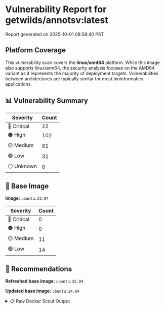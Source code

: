 # Vulnerability Report for getwilds/annotsv:latest

Report generated on 2025-10-01 08:58:40 PST

## Platform Coverage

This vulnerability scan covers the **linux/amd64** platform. While this image also supports linux/arm64, the security analysis focuses on the AMD64 variant as it represents the majority of deployment targets. Vulnerabilities between architectures are typically similar for most bioinformatics applications.

## 📊 Vulnerability Summary

| Severity | Count |
|----------|-------|
| 🔴 Critical | 22 |
| 🟠 High | 102 |
| 🟡 Medium | 81 |
| 🟢 Low | 31 |
| ⚪ Unknown | 0 |

## 🐳 Base Image

**Image:** `ubuntu:22.04`

| Severity | Count |
|----------|-------|
| 🔴 Critical | 0 |
| 🟠 High | 0 |
| 🟡 Medium | 11 |
| 🟢 Low | 14 |

## 🔄 Recommendations

**Refreshed base image:** `ubuntu:22.04`

**Updated base image:** `ubuntu:24.04`

<details>
<summary>📋 Raw Docker Scout Output</summary>

```text
Target               │  getwilds/annotsv:latest  │   22C   102H    81M    31L   
    digest             │  8c5f7fd63d55                     │                              
  Base image           │  ubuntu:22.04                     │    0C     0H    11M    14L   
  Refreshed base image │  ubuntu:22.04                     │    0C     0H     4M    13L   
                       │                                   │                  -7     -1   
  Updated base image   │  ubuntu:24.04                     │    0C     0H     5M     6L   
                       │                                   │                  -6     -8   

What's next:
    View vulnerabilities → docker scout cves getwilds/annotsv:latest
    View base image update recommendations → docker scout recommendations getwilds/annotsv:latest
    Include policy results in your quickview by supplying an organization → docker scout quickview getwilds/annotsv:latest --org <organization>
```
</details>
